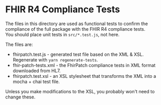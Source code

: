 # FHIR R4 Compliance Tests

The files in this directory are used as functional tests to confirm
the compliance of the full package with the FHIR R4 compliance tests.  
You should place unit tests in `src/*.test.js`, not here.

The files are:

* fhirpatch.test.js - generated test file based on the XML & XSL.  
  Regenerate with `yarn regenerate-tests`.
* fhir-patch-tests.xml - the FhirPatch compliance tests in XML format
  downloaded from HL7.
* fhirpatch.test.xsl - an XSL stylesheet that transforms the XML into a 
  mocha + chai test file.

Unless you make modifications to the XSL, you probably won't need to change
these.
